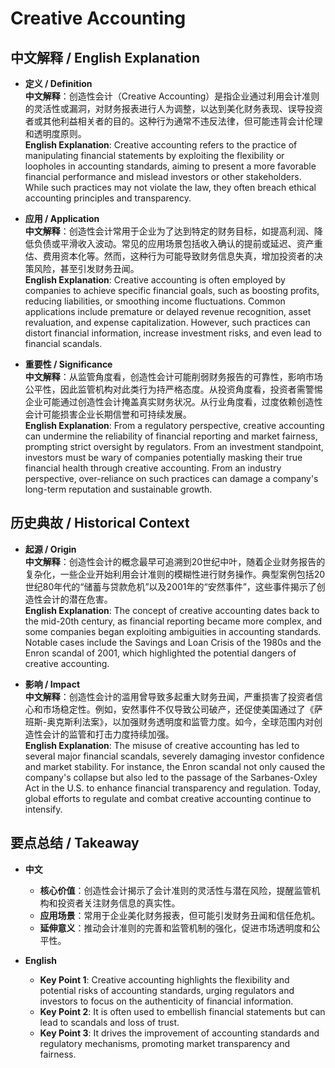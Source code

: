 # Creative Accounting

## 中文解释 / English Explanation

* **定义 / Definition**  
  **中文解释**：创造性会计（Creative Accounting）是指企业通过利用会计准则的灵活性或漏洞，对财务报表进行人为调整，以达到美化财务表现、误导投资者或其他利益相关者的目的。这种行为通常不违反法律，但可能违背会计伦理和透明度原则。  
  **English Explanation**: Creative accounting refers to the practice of manipulating financial statements by exploiting the flexibility or loopholes in accounting standards, aiming to present a more favorable financial performance and mislead investors or other stakeholders. While such practices may not violate the law, they often breach ethical accounting principles and transparency.

* **应用 / Application**  
  **中文解释**：创造性会计常用于企业为了达到特定的财务目标，如提高利润、降低负债或平滑收入波动。常见的应用场景包括收入确认的提前或延迟、资产重估、费用资本化等。然而，这种行为可能导致财务信息失真，增加投资者的决策风险，甚至引发财务丑闻。  
  **English Explanation**: Creative accounting is often employed by companies to achieve specific financial goals, such as boosting profits, reducing liabilities, or smoothing income fluctuations. Common applications include premature or delayed revenue recognition, asset revaluation, and expense capitalization. However, such practices can distort financial information, increase investment risks, and even lead to financial scandals.

* **重要性 / Significance**  
  **中文解释**：从监管角度看，创造性会计可能削弱财务报告的可靠性，影响市场公平性，因此监管机构对此类行为持严格态度。从投资角度看，投资者需警惕企业可能通过创造性会计掩盖真实财务状况。从行业角度看，过度依赖创造性会计可能损害企业长期信誉和可持续发展。  
  **English Explanation**: From a regulatory perspective, creative accounting can undermine the reliability of financial reporting and market fairness, prompting strict oversight by regulators. From an investment standpoint, investors must be wary of companies potentially masking their true financial health through creative accounting. From an industry perspective, over-reliance on such practices can damage a company's long-term reputation and sustainable growth.

## 历史典故 / Historical Context

* **起源 / Origin**  
  **中文解释**：创造性会计的概念最早可追溯到20世纪中叶，随着企业财务报告的复杂化，一些企业开始利用会计准则的模糊性进行财务操作。典型案例包括20世纪80年代的“储蓄与贷款危机”以及2001年的“安然事件”，这些事件揭示了创造性会计的潜在危害。  
  **English Explanation**: The concept of creative accounting dates back to the mid-20th century, as financial reporting became more complex, and some companies began exploiting ambiguities in accounting standards. Notable cases include the Savings and Loan Crisis of the 1980s and the Enron scandal of 2001, which highlighted the potential dangers of creative accounting.

* **影响 / Impact**  
  **中文解释**：创造性会计的滥用曾导致多起重大财务丑闻，严重损害了投资者信心和市场稳定性。例如，安然事件不仅导致公司破产，还促使美国通过了《萨班斯-奥克斯利法案》，以加强财务透明度和监管力度。如今，全球范围内对创造性会计的监管和打击力度持续加强。  
  **English Explanation**: The misuse of creative accounting has led to several major financial scandals, severely damaging investor confidence and market stability. For instance, the Enron scandal not only caused the company's collapse but also led to the passage of the Sarbanes-Oxley Act in the U.S. to enhance financial transparency and regulation. Today, global efforts to regulate and combat creative accounting continue to intensify.

## 要点总结 / Takeaway

* **中文**  
  - **核心价值**：创造性会计揭示了会计准则的灵活性与潜在风险，提醒监管机构和投资者关注财务信息的真实性。  
  - **应用场景**：常用于企业美化财务报表，但可能引发财务丑闻和信任危机。  
  - **延伸意义**：推动会计准则的完善和监管机制的强化，促进市场透明度和公平性。

* **English**  
  - **Key Point 1**: Creative accounting highlights the flexibility and potential risks of accounting standards, urging regulators and investors to focus on the authenticity of financial information.  
  - **Key Point 2**: It is often used to embellish financial statements but can lead to scandals and loss of trust.  
  - **Key Point 3**: It drives the improvement of accounting standards and regulatory mechanisms, promoting market transparency and fairness.